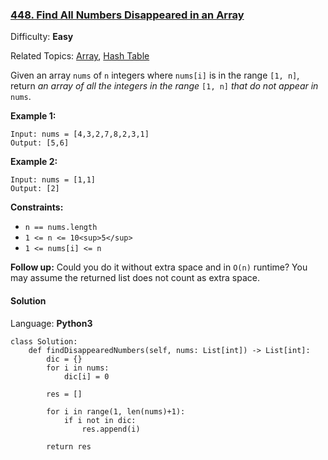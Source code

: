 ### [448\. Find All Numbers Disappeared in an Array](https://leetcode.com/problems/find-all-numbers-disappeared-in-an-array/)

Difficulty: **Easy**  

Related Topics: [Array](https://leetcode.com/tag/array/), [Hash Table](https://leetcode.com/tag/hash-table/)


Given an array `nums` of `n` integers where `nums[i]` is in the range `[1, n]`, return _an array of all the integers in the range_ `[1, n]` _that do not appear in_ `nums`.

**Example 1:**

```
Input: nums = [4,3,2,7,8,2,3,1]
Output: [5,6]
```

**Example 2:**

```
Input: nums = [1,1]
Output: [2]
```

**Constraints:**

*   `n == nums.length`
*   `1 <= n <= 10<sup>5</sup>`
*   `1 <= nums[i] <= n`

**Follow up:** Could you do it without extra space and in `O(n)` runtime? You may assume the returned list does not count as extra space.


#### Solution

Language: **Python3**

```python3
class Solution:
    def findDisappearedNumbers(self, nums: List[int]) -> List[int]:
        dic = {}
        for i in nums:
            dic[i] = 0
        
        res = []
        
        for i in range(1, len(nums)+1):
            if i not in dic:
                res.append(i)
                
        return res
```